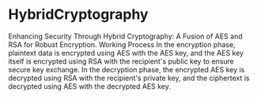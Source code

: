 # HybridCryptography
Enhancing Security Through Hybrid Cryptography: A Fusion of AES and RSA for Robust Encryption. 
Working Process 
In the encryption phase, plaintext data is encrypted using AES with the AES key, and the AES key itself is encrypted using RSA with the recipient's public key to ensure secure key exchange. In the decryption phase, the encrypted AES key is decrypted using RSA with the recipient's private key, and the ciphertext is decrypted using AES with the decrypted AES key.
